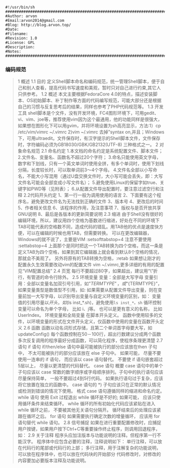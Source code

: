 ```shell
#!/usr/bin/sh
###############################################################################
#Author: arvon
#Email:arvon2014@gmail.com
#Blog: http://blog.arvon.top/
#Date: 
#Filename:
#Revision: 1.0
#License: GPL
#Description:
#Notes:
###############################################################################
```


### 编码规范
>1 概述
1.1 目的
定义Shell脚本命名和编码规范，统一管理Shell脚本，便于自己和别人查看，提高代码书写速度和美观，暂时只对自己进行约束,其它人只供参考。
1.2 概述
本文主要根据FedoraCore 4.0的特点，描述安装脚本、OS初始脚本、补丁制作等方面的代码编写规范，可能大部分还是根据自己的习惯与反复思考后的结果，同样也参考了PHP代码规范等。
1.3 开发工具
shell脚本是个文件，没有开发环境，FC4图形环境下，可用gedit、vi、vim、joe等，推荐使用vim因为这个最通用，他的功能同样是很强大，如果想在图形化下可以用gvim，并将环境设置为sh高亮显示，方法:1）cp /etc/vim/vimrc ~/.vimrc    2)vim ~/.vimrc   去掉”syntax on,并且；Windows下，可用ultraedit。文件保存时，有汉字提示的Shell脚本文件，文件保存时，字符编码必须为GB18030/GBK/GB2132(UTF-8) 三种格式之一。
2 对象命名规范
2.1 命名约定
1.本文档的命名约定是系统配置文件、脚本文件；
2.文件名、变量名、函数名不超过20个字符；
3.命名只能使用英文字母，数字和下划线，只有一个英文单词时使用全拼，有多个单词时，使用下划线分隔，长度较长时，可以取单词前3～4个字母。
4.文件名全部以小写命名，不能大小写混用（通过U盘交换文件时，大小写可能会丢失，即：大写文件名可能会全部变成小写文件名）；
5.避免使用Linux的保留字如true、关键字如PWD等（见附表）；
6.从配置文件导出配置时，要注意过滤空行和注释
2.2代码开头约定
1、第一行一般为调用使用的语言
2、下面要有这个程序名，避免更改文件名为无法找到正确的文件
3、版本号
4、更改后的时间
5、作者相关信息
6、该程序的作用，及注意事项
7、版权与是否开放共享GNU说明
8、最后是各版本的更新简要说明
2.3 缩进
由于Shell没有很好的编辑环境，所以，建议用四个空格为基数进行缩进，好处在不同的环境下TAB可能代表的空格数不同，造成代码的错乱。用TAB他的优点是速度快方便，可以在编辑的时候也用TAB，但需要转换。
可以在更改编辑器，Windows的就不说了，主要是VIM
:setsofttabstop=4
注意不要使用 :settabstop=4 上面那个是同时把这一个TAB转换为四个空格，而这一条是定义TAB为四个空格，如果到其它编辑器上就会看到默认8个空格的情况，那就会不美观了。
另外将原有的TAB转换为空格，:retab
如果想让刚才的配置永久生效需要改动vim的配置文件 vim ~/.vimrc,更多详细的有用的配置见“VIM配置总结”
2.4 页宽
每行不要超过80字，如果超出，建议用“\”折行，有管道的命令行除外。
2.5 环境变量
变量：全部是大写字母
变量引用：全部以变量名加双引号引用，如”$TERMTYPE”，或“${TERMTYPE}”，如果变量类型是数值型不引用，如:
如果需要从配置文件导出变量，则在变量前加一大写字母，以识别导出变量与自定义环境变量的区别，如：
变量值的引用尽量以$开头，如$(ls inst_*.sh)，避免使用`ls inst_*。sh`
循环控制变量可以命名为单个字母， 比如 i、j等。 也可以是更有意义的名称， 比如UserIndex。
环境变量和全局变量 在脚本开头定义。
函数中使用较多的文件，以环境变量的形式在文件开头定义，仅函数中使用的变量在函数开头定义
2.6 函数
函数以动名词形式存储，且第二个单词首字母要大写，如updateConfig()
每个函数控制在50－100行，超出行数建议分成两个函数
多次反复调用的程序最好分成函数，可以简化程序，使程序条理更清楚
2.7 语句
if 语句
if/then/else 语句中最可能被执行的部分应该放在then 子句中， 不太可能被执行的部分应该放在 else 子句中。
如果可能， 尽量不要使用一连串的 if 语句， 而应该以 case 语句替代。
不要使 if 语句嵌套超过5层以上， 尽量以更清楚的代码替代。
case 语句
概要
case 语句中的单个子句应该以 case 常数的数字顺序或字母顺序排列。子句中的执行语句应该尽量保持简单， 一般不要超过4到5行代码。 如果执行语句过于复杂，应该将它放置在独立的函数中。
case 语句的 *) 子句应该只在正常的默认情况或检测到错误的情况下使用。
格式
case 语句遵循同样的缩进和命名约定。
while 语句
使用 Exit 过程退出 while 循环是不好的; 如果可能， 应该只使用循环条件来结束循环。
while 循环的所有初始化代码应该紧贴在进入while 循环之前， 不要被其他无关语句分隔开。
循环结束后的处理应该紧跟在循环之后。
for 语句
如果需要执行确定次数的增量循环， 应该用 for 语句替代 while 语句。
2.8 信号捕捉
如果在进行重要配置修改时，应捕捉用户按键，如果用户按下Ctrl+C等重要操作终止程序，则调用回退程序，如：
2.9 关于注释
程序头应加注版本与功能说明的注释。但程序第一行不能汉字。
程序体中应包含必要的注释，注释说明如下：
单行注释，可以放在代码行的尾部或代码行的上部；
多行注释，用于注解复杂的功能说明，可以放在程序体中，也可以放在代码块的开始部分
代码修改时，对修改的内容要加必要版本注释及功能说明。

